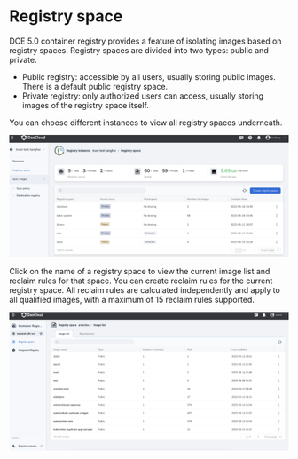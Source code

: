# Registry space

DCE 5.0 container registry provides a feature of isolating images based on registry spaces.
Registry spaces are divided into two types: public and private.

- Public registry: accessible by all users, usually storing public images. There is a default public registry space.
- Private registry: only authorized users can access, usually storing images of the registry space itself.

You can choose different instances to view all registry spaces underneath.

![Switch instances](../images/space01.png)

Click on the name of a registry space to view the current image list and reclaim rules for that space. You can create reclaim rules for the current registry space. All reclaim rules are calculated independently and apply to all qualified images, with a maximum of 15 reclaim rules supported.

![What's in the registry space](../images/space02.png)
